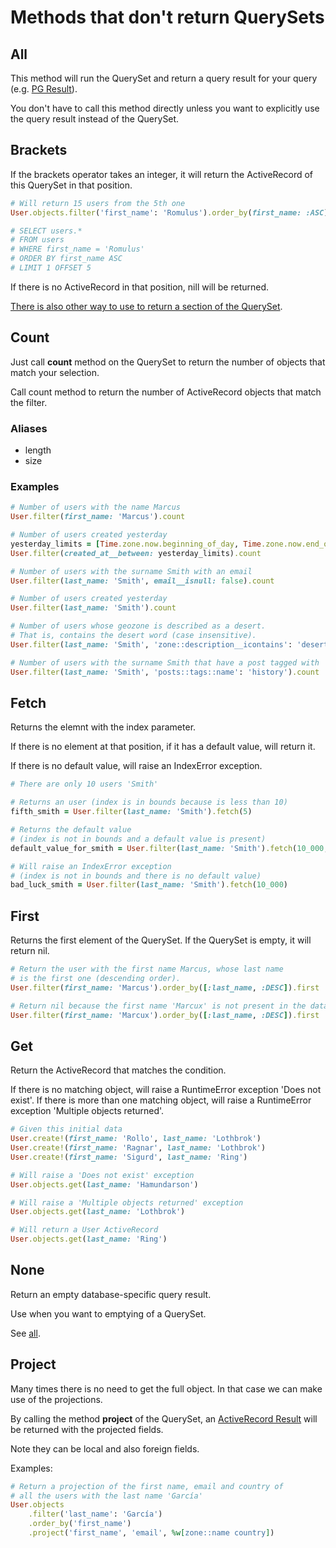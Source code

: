 # Methods that don't return QuerySets

## All

This method will run the QuerySet and return a query result for your query
(e.g. [PG Result](https://www.rubydoc.info/gems/pg/PG/Result)). 

You don't have to call this method directly unless you want to explicitly
use the query result instead of the QuerySet.

## Brackets

If the brackets operator takes an integer, it will return the ActiveRecord of this QuerySet in that position.

```ruby
# Will return 15 users from the 5th one
User.objects.filter('first_name': 'Romulus').order_by(first_name: :ASC)[5]

# SELECT users.*
# FROM users
# WHERE first_name = 'Romulus'
# ORDER BY first_name ASC
# LIMIT 1 OFFSET 5
```

If there is no ActiveRecord in that position, nill will be returned.

[There is also other way to use to return a section of the QuerySet](/doc/api/queryset/return_queryset.md#brackets).

## Count

Just call **count** method on the QuerySet to return the number of objects
that match your selection.

Call count method to return the number of ActiveRecord objects that match the filter.

### Aliases

- length
- size

### Examples

```ruby
# Number of users with the name Marcus
User.filter(first_name: 'Marcus').count

# Number of users created yesterday
yesterday_limits = [Time.zone.now.beginning_of_day, Time.zone.now.end_of_day]
User.filter(created_at__between: yesterday_limits).count

# Number of users with the surname Smith with an email
User.filter(last_name: 'Smith', email__isnull: false).count

# Number of users created yesterday
User.filter(last_name: 'Smith').count

# Number of users whose geozone is described as a desert.
# That is, contains the desert word (case insensitive).
User.filter(last_name: 'Smith', 'zone::description__icontains': 'desert').count

# Number of users with the surname Smith that have a post tagged with 'history'
User.filter(last_name: 'Smith', 'posts::tags::name': 'history').count
```

## Fetch

Returns the elemnt with the index parameter.

If there is no element at that position, if it has a default value, will return it.

If there is no default value, will raise an IndexError exception.

```ruby
# There are only 10 users 'Smith'

# Returns an user (index is in bounds because is less than 10) 
fifth_smith = User.filter(last_name: 'Smith').fetch(5)

# Returns the default value
# (index is not in bounds and a default value is present)
default_value_for_smith = User.filter(last_name: 'Smith').fetch(10_000, 'No user')

# Will raise an IndexError exception
# (index is not in bounds and there is no default value) 
bad_luck_smith = User.filter(last_name: 'Smith').fetch(10_000)
```

## First

Returns the first element of the QuerySet. If the QuerySet is empty, it will return nil.

```ruby
# Return the user with the first name Marcus, whose last name
# is the first one (descending order). 
User.filter(first_name: 'Marcus').order_by([:last_name, :DESC]).first

# Return nil because the first name 'Marcux' is not present in the database
User.filter(first_name: 'Marcux').order_by([:last_name, :DESC]).first
```

## Get

Return the ActiveRecord that matches the condition.

If there is no matching object, will raise a RuntimeError exception 'Does not exist'.
If there is more than one matching object, will raise a RuntimeError exception 'Multiple objects returned'.

```ruby
# Given this initial data
User.create!(first_name: 'Rollo', last_name: 'Lothbrok')
User.create!(first_name: 'Ragnar', last_name: 'Lothbrok')
User.create!(first_name: 'Sigurd', last_name: 'Ring')

# Will raise a 'Does not exist' exception
User.objects.get(last_name: 'Hamundarson') 

# Will raise a 'Multiple objects returned' exception
User.objects.get(last_name: 'Lothbrok')

# Will return a User ActiveRecord
User.objects.get(last_name: 'Ring')
```

## None

Return an empty database-specific query result.

Use when you want to emptying of a QuerySet.

See [all](#all).

## Project

Many times there is no need to get the full object. In that case we
can make use of the projections.

By calling the method **project** of the QuerySet, an
[ActiveRecord Result](http://api.rubyonrails.org/classes/ActiveRecord/Result.html)
will be returned with the projected fields.

Note they can be local and also foreign fields.

Examples:

```ruby
# Return a projection of the first name, email and country of
# all the users with the last name 'García'
User.objects
    .filter('last_name': 'García')
    .order_by('first_name')
    .project('first_name', 'email', %w[zone::name country])
```

